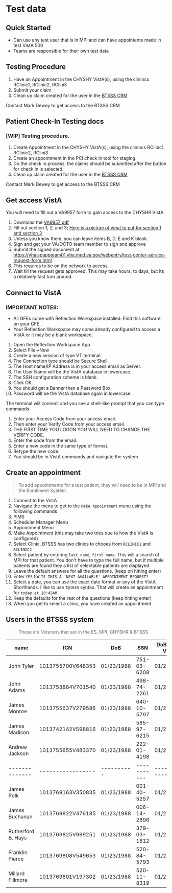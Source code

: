 # Test data

## Quick Started

- Can use any test user that is in MPI and can have appointents made in test VistA 500
- Teams are responsible for their own test data

## Testing Procedure

1. Have an Appointment in the CHYSHY VistA(s), using the clinincs RClinic1, RClinic2, RClini3
1. Submit your claim
1. Clean up claim created for the user in the [BTSSS CRM](https://dvagov-btsss-qa.crm9.dynamics.com/main.aspx?appid=410c62d5-3681-4423-9170-6801d95cacbe&forceUCI=1&newWindow=true&pagetype=entitylist&etn=contact&viewid=00000000-0000-0000-00aa-000010001004&viewType=1039)

Contact Mark Dewey to get access to the BTSSS CRM 


## Patient Check-In Testing docs

### [WIP] Testing procedure. 

1. Create Appointment in the CHYSHY VistA(s), using the clinincs RClinic1, RClinic2, RClini3
1. Create an appointment in the PCI check in tool for staging. 
1. Do the check in process, the claims should be submitted after the button for check in is selected. 
1. Clean up claim created for the user in the [BTSSS CRM](https://dvagov-btsss-qa.crm9.dynamics.com/main.aspx?appid=410c62d5-3681-4423-9170-6801d95cacbe&forceUCI=1&newWindow=true&pagetype=entitylist&etn=contact&viewid=00000000-0000-0000-00aa-000010001004&viewType=1039)

Contact Mark Dewey to get access to the BTSSS CRM 

## Get access VistA

You will need to fill out a VA9957 form to gain access to the CHYSHR VistA

1. Download the [VA9957 pdf](https://dvagov.sharepoint.com/:b:/r/sites/OITEPMOETS/Shared%20Documents/VA9957.pdf)
1. Fill out section 1, 2, and 3; [Here is a picture of what to put for section 1 and section 3](./VA9957.section.1.and.3.PNG)
  1.  Unless you know them, you can leave items B, D, E and K blank.
1. Sign and get your VA/OCTO team member to sign and approve
1. Submit the signed document at https://vhaispappteam01.vha.med.va.gov/webentry/test-center-service-request-form.html
  1. This requires to be on the network to access. 
1. Wait till the request gets approved. This may take hours, to days, but its a relatively fast turn around. 

## Connect to VistA

### IMPORTANT NOTES: 

- All GFEs come with Reflection Workspace installed. Find this software on your GFE .  
- Your Reflection Workspace may come already configured to access a VistA or it may be a blank workspace.


1. Open the Reflection Workspace App.
1. Select File->New
1. Create a new session of type VT terminal.
1. The Connection type should be Secure Shell.
1. The Host name/IP Address is in your access email as Server.
1. The User Name will be the VistA database in lowercase.
1. The SSH configuration scheme is blank.
1. Click OK.
1. You should get a Banner then a Password Box.
1. Password will be the VistA database again in lowercase.

The terminal will connect and you see a shell-like prompt that you can type commands

1. Enter your Access Code from your access email.
1. Then enter your Verify Code from your access email.
1. THE FIRST TIME YOU LOGON YOU WILL NEED TO CHANGE THE VERIFY CODE.
1. Enter the code from the email.
1. Enter a new code in the same type of format.
1. Retype the new code.
1. You should be in VistA commands and navigate the system 
 

## Create an appointment 

> To add appointments for a test patient, they will need to be in MPI and the Enrollment System

1. Connect to the VistA
1. Navigate the menu to get to the `Make Appointment` menu using the following commands
  1. PIMS
  1. Scheduler Manager Menu
  1. Appointment Menu
  1. Make Appointment (this may take two tries due to how the VistA is configured)
1. Select Clinic, BTSSS has two clinics to chooes from `RCLINIC1` and `RCLINIC2`
1. Select patient by entering  `last name`, `first name`. This will a search of MPI for that patient. You don't have to type the full name, but if multiple patients are found they a list of selectable patients are displayed 
1. Leave the default answers for all the questions. (keep on hitting enter)
1. Enter `YES` for `IS THIS A 'NEXT AVAILABLE' APPOINTMENT REQUEST?`
1. Select a date, you can use the exact date format or any of the VistA Shorthands. I like to use `T@1045` syntax. That will create an appointment for `today at 10:45AM`
1. Keep the defaults for the rest of the questions (keep hitting enter)
1. When you get to select a clinic, you have created an appointment




## Users in the BTSSS system 

> These are Veterans that are in the ES, MPI, CHYSHR & BTSSS 


| name           | ICN               | DoB        | SSN         | DoB In PCI VistA | Assigned to      |
| -------------- | ----------------- | ---------- | ----------- | ---------------- | ---------------- |
| John Tyler     | 1013755700V648353 | 01/23/1988 | 751-03-6208 | 01/23/1988       | Adrian           |
| John Adams     | 1013753884V701540 | 01/23/1988 | 498-74-2261 | 01/23/1989       | Brian            |
| James Monroe   | 1013755637V279586 | 01/23/1988 | 640-10-5797 | 01/23/1990       | Kanchana         |
| James Madison  | 1013742142V598816 | 01/23/1988 | 585-97-6215 | 01/23/1991       | Gaurav           |
| Andrew Jackson | 1013755655V483370 | 01/23/1988 | 222-01-4198 | 01/23/1992       | John             |
| -------------- | ----------------- | ---------- | ----------- | ---------------- |----------------  |
| James Polk          | 1013769163V350835 | 01/23/1988  | 001-40-5257 | 01/23/1988         | Lori             |
| James Buchanan      | 1013769822V476185 | 01/23/1988  | 006-14-2896 | 01/23/1988         | Shawn            |
| Rutherford B. Hays | 1013769825V989251 | 01/23/1988  | 379-03-1812 | 01/23/1988         | Ben, Zach        |
| Franklin Pierce     | 1013769808V549653 | 01/23/1988  | 520-84-5793 | 01/23/1988         | Ben, Zach |
| Millard Fillmore    | 1013769801V197302 | 01/23/1988  | 520-11-8319 | 01/23/1988         | Ya-ching, Kelly, Christina |

